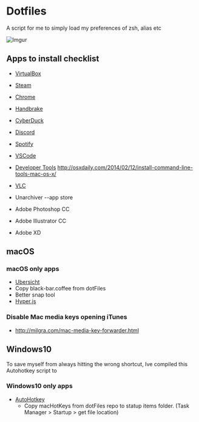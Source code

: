 # Dotfiles
 A script for me to simply load my preferences of zsh, alias etc
 
 ![Imgur](https://i.imgur.com/e1wtJOn.png)
 
 ## Apps to install checklist
* [VirtualBox](https://www.virtualbox.org/wiki/Downloads)
* [Steam](https://store.steampowered.com/about/)
* [Chrome](https://www.google.com/chrome/?brand=CHBD&gclid=Cj0KCQiAtrnuBRDXARIsABiN-7AphVVVuYmakD22Y7WXvr2tRUeHMyeK0SA5PuAxpcKLtWbLZc3i1-8aAsHaEALw_wcB&gclsrc=aw.ds)
* [Handbrake](https://handbrake.fr/)
* [CyberDuck](https://cyberduck.io/)
* [Discord](https://discordapp.com/)
* [Spotify](https://www.spotify.com/nz/download/mac)
* [VSCode](https://code.visualstudio.com/)
* [Developer Tools]() http://osxdaily.com/2014/02/12/install-command-line-tools-mac-os-x/
* [VLC](https://www.videolan.org/index.html)

* Unarchiver --app store
* Adobe Photoshop CC
* Adobe Illustrator CC
* Adobe XD
 
 ## macOS
 
 ### macOS only apps
 * [Ubersicht](http://tracesof.net/uebersicht/)
  * Copy black-bar.coffee from dotFiles
* Better snap tool
* [Hyper.js](https://hyper.is/)

### Disable Mac media keys opening iTunes
* http://milgra.com/mac-media-key-forwarder.html


## Windows10

To save myself from always hitting the wrong shortcut, Ive compiled this Autohotkey script to 

 ### Windows10 only apps
 * [AutoHotkey](https://www.autohotkey.com/)
   * Copy macHotKeys from dotFiles repo to statup items folder. (Task Manager > Startup > get file location)

